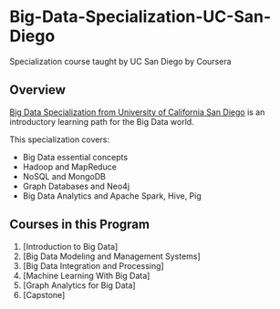 # Big-Data-Specialization-UC-San-Diego
Specialization course taught by UC San Diego by Coursera

## Overview
[Big Data Specialization from University of California San Diego](https://www.coursera.org/specializations/big-data) is an introductory learning path for the Big Data world.  

This specialization covers:

- Big Data essential concepts
- Hadoop and MapReduce
- NoSQL and MongoDB
- Graph Databases and Neo4j
- Big Data Analytics and Apache Spark, Hive, Pig

## Courses in this Program

1) [Introduction to Big Data]
2) [Big Data Modeling and Management Systems]
3) [Big Data Integration and Processing]
4) [Machine Learning With Big Data]
5) [Graph Analytics for Big Data]
6) [Capstone]
